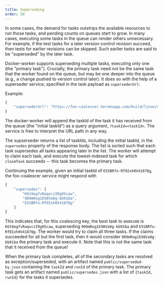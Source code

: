 ```yaml
---
title: Superseding
order: 50
---
```


In some cases, the demand for tasks outstrips the available resources to run those tasks, and pending counts on queues start to grow.
In many cases, executing some tasks in the queue can render others unnecessary.
For example, if the test tasks for a later version-control revision succeed, then tests for earlier revisions can be skipped.
Such earlier tasks are said to be "superseded" by the later task.

Docker-worker supports superseding multiple tasks, executing only one (the "primary task").
Crucially, the primary task need not be the same task that the worker found on the queue, but may be one deeper into the queue (e.g., a change pushed to version control later).
It does so with the help of a superseder service, specified in the task payload as `supersederUrl`:

Example:

```js
{
    "supersederUrl": "https://foo-coalescer.herokuapp.com/build/linux/master"
}
```

The docker-worker will append the taskId of the task it has received from the queue (the "initial taskId") as a query argument, `?taskId=<taskId>`.
The service is free to interpret the URL path in any way.

The supserseder returns a list of taskIds, including the initial taskId, in the `supersedes` property of the response body.
The list is sorted such that each task supersedes all tasks appearing later in the list.
The worker will attempt to claim each task, and execute the lowest-indexed task for which `claimTask` succeeds -- this task becomes the primary task.

Continuing the example, given an initial taskId of `E5SBRfo-RfOIxh0V4187Qg`, the foo-coalescer service might respond with

```js
{
    "supersedes": [
        "KGt8egfvRaqxczIRgOScaw",
        "909mRog1E98Va0g-bb91ba",
        "E5SBRfo-RfOIxh0V4187Qg"
    ]
}
```

This indicates that, for this coalescing key, the best task to execute is `KGt8egfvRaqxczIRgOScaw`, superseding `909mRog1E98Va0g-bb91ba` and `E5SBRfo-RfOIxh0V4187Qg`.
The worker would try to claim all three tasks.
If the claims succeeded for all but the first task, then it would consider `909mRog1E98Va0g-bb91ba` the primary task and execute it.
Note that this is not the same task that it received from the queue!

When the primary task completes, all of the secondary tasks are resolved as exception/superseded, with an artifact named `public/superseded-by.json` containing the `taskId` and `runId` of the primary task.
The primary task gets an artifact named `public/supersedes.json` with a list of `{taskId, runId}` for the tasks it supersedes.
